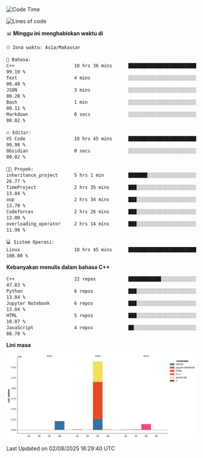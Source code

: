 <!--START_SECTION:waka-->
![Code Time](http://img.shields.io/badge/Code%20Time-393%20hrs%2041%20mins-blue)

![Lines of code](https://img.shields.io/badge/Sejak%20Hello%20World%20aku%20telah%20menulis-2.0%20million%20baris%20kode-blue)

📊 **Minggu ini menghabiskan waktu di** 

```text
🕑︎ Zona waktu: Asia/Makassar

💬 Bahasa: 
C++                      18 hrs 36 mins      █████████████████████████   99.19 % 
Text                     4 mins              ░░░░░░░░░░░░░░░░░░░░░░░░░   00.40 % 
JSON                     3 mins              ░░░░░░░░░░░░░░░░░░░░░░░░░   00.28 % 
Bash                     1 min               ░░░░░░░░░░░░░░░░░░░░░░░░░   00.11 % 
Markdown                 0 secs              ░░░░░░░░░░░░░░░░░░░░░░░░░   00.02 % 

🔥 Editor: 
VS Code                  18 hrs 45 mins      █████████████████████████   99.98 % 
Obsidian                 0 secs              ░░░░░░░░░░░░░░░░░░░░░░░░░   00.02 % 

🐱‍💻 Proyek: 
inheritance_project      5 hrs 1 min         ███████░░░░░░░░░░░░░░░░░░   26.77 % 
TimeProject              2 hrs 35 mins       ███░░░░░░░░░░░░░░░░░░░░░░   13.84 % 
oop                      2 hrs 34 mins       ███░░░░░░░░░░░░░░░░░░░░░░   13.70 % 
Codeforces               2 hrs 26 mins       ███░░░░░░░░░░░░░░░░░░░░░░   13.00 % 
overloading_operator     2 hrs 14 mins       ███░░░░░░░░░░░░░░░░░░░░░░   11.98 % 

💻 Sistem Operasi: 
Linux                    18 hrs 45 mins      █████████████████████████   100.00 % 
```

**Kebanyakan menulis dalam bahasa C++** 

```text
C++                      22 repos            ████████████░░░░░░░░░░░░░   47.83 % 
Python                   6 repos             ███░░░░░░░░░░░░░░░░░░░░░░   13.04 % 
Jupyter Notebook         6 repos             ███░░░░░░░░░░░░░░░░░░░░░░   13.04 % 
HTML                     5 repos             ███░░░░░░░░░░░░░░░░░░░░░░   10.87 % 
JavaScript               4 repos             ██░░░░░░░░░░░░░░░░░░░░░░░   08.70 % 
```



**Lini masa**

![Lines of Code chart](https://raw.githubusercontent.com/yusuf601/yusuf601/main/assets/bar_graph.png)


 Last Updated on 02/08/2025 16:29:40 UTC
<!--END_SECTION:waka-->


